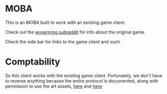 # MOBA

This is an MOBA built to work with an existing game client. 

Check out the [wyvernrpg subreddit](https://reddit.com/r/wyvernrpg) for info about the original game. 

Check the side bar for links to the game client and such.

# Comptability

So this client works with the existing game client. Fortunately, we don't have to reverse anything
because the entire protocol is documented, along with permission to use the art assets, [here](http://web.archive.org/web/20101121021755/http://cabochon.com/wiz/clients) and [here](http://web.archive.org/web/20101121031823/http://cabochon.com/wiz/client_protocol)
